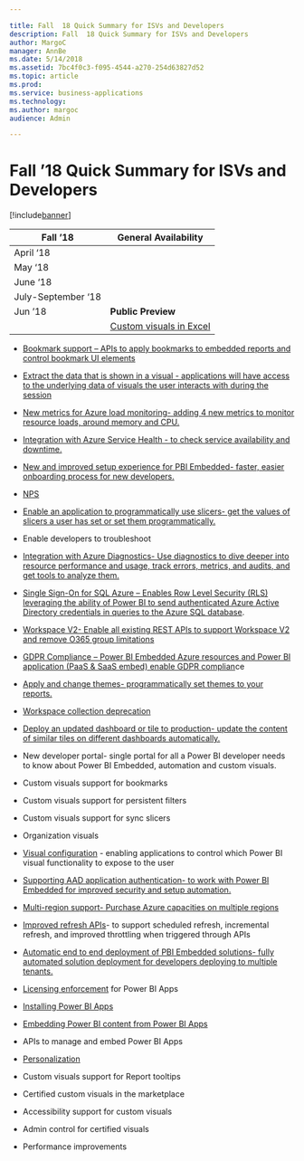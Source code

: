 ```yaml
---

title: Fall  18 Quick Summary for ISVs and Developers
description: Fall  18 Quick Summary for ISVs and Developers
author: MargoC
manager: AnnBe
ms.date: 5/14/2018
ms.assetid: 7bc4f0c3-f095-4544-a270-254d63827d52
ms.topic: article
ms.prod: 
ms.service: business-applications
ms.technology: 
ms.author: margoc
audience: Admin

---
```

#  Fall ’18 Quick Summary for ISVs and Developers


[!include[banner](../../../includes/banner.md)]

| Fall ’18           | **General Availability**                       |
|--------------------|------------------------------------------------|
| April ‘18          |                                                |
| May ‘18            |                                                |
| June ‘18           |                                                |
| July-September ‘18 |                                                |
| Jun ’18            | **Public Preview**                             |
|                    | [Custom visuals in Excel](detailed-features-power-bi-custom-visuals) |

-   [Bookmark support – APIs to apply bookmarks to embedded reports and control
    bookmark UI elements](detailed-features-power-bi-embedded)

-   [Extract the data that is shown in a visual - applications will have access
    to the underlying data of visuals the user interacts with during the
    session](detailed-features-power-bi-embedded)

-   [New metrics for Azure load monitoring- adding 4 new metrics to monitor
    resource loads, around memory and CPU.](detailed-features-power-bi-embedded)

-   [Integration with Azure Service Health - to check service availability and
    downtime.](detailed-features-power-bi-embedded)

-   [New and improved setup experience for PBI Embedded- faster, easier
    onboarding process for new developers.](detailed-features-power-bi-embedded)

-   [NPS](detailed-features-power-bi-embedded)

-   [Enable an application to programmatically use slicers- get the values of
    slicers a user has set or set them
    programmatically.](detailed-features-power-bi-embedded)

-   Enable developers to troubleshoot

-   [Integration with Azure Diagnostics- Use diagnostics to dive deeper into
    resource performance and usage, track errors, metrics, and audits, and get
    tools to analyze them.](detailed-features-power-bi-embedded)

-   [Single Sign-On for SQL Azure – Enables Row Level Security (RLS) leveraging
    the ability of Power BI to send authenticated Azure Active Directory
    credentials in queries to the Azure SQL database](_SSO_for_SQL_1).

-   [Workspace V2- Enable all existing REST APIs to support Workspace V2 and
    remove O365 group limitations](detailed-features-power-bi-embedded)

-   [GDPR Compliance – Power BI Embedded Azure resources and Power BI
    application (PaaS & SaaS embed) enable GDPR complian](detailed-features-power-bi-embedded)ce

-   [Apply and change themes- programmatically set themes to your
    reports.](detailed-features-power-bi-embedded)

-   [Workspace collection deprecation](detailed-features-power-bi-embedded)

-   [Deploy an updated dashboard or tile to production- update the content of
    similar tiles on different dashboards
    automatically.](detailed-features-power-bi-embedded)

-   New developer portal- single portal for all a Power BI developer needs to
    know about Power BI Embedded, automation and custom visuals.

-   Custom visuals support for bookmarks

-   Custom visuals support for persistent filters

-   Custom visuals support for sync slicers

-   Organization visuals

-   [Visual configuration](detailed-features-power-bi-embedded) - enabling applications to
    control which Power BI visual functionality to expose to the user

-   [Supporting AAD application authentication- to work with Power BI Embedded
    for improved security and setup
    automation.](detailed-features-power-bi-embedded)

-   [Multi-region support- Purchase Azure capacities on multiple
    regions](_Multi-region)

-   [Improved refresh APIs](detailed-features-power-bi-embedded)- to support scheduled
    refresh, incremental refresh, and improved throttling when triggered through
    APIs

-   [Automatic end to end deployment of PBI Embedded solutions- fully automated
    solution deployment for developers deploying to multiple
    tenants.](detailed-features-power-bi-embedded)

-   [Licensing enforcement](detailed-features-power-bi-apps) for Power BI Apps

-   [Installing Power BI Apps](detailed-features-power-bi-apps)

-   [Embedding Power BI content from Power BI Apps](detailed-features-power-bi-apps)

-   APIs to manage and embed Power BI Apps

-   [Personalization](detailed-features-power-bi-apps)

-   Custom visuals support for Report tooltips

-   Certified custom visuals in the marketplace

-   Accessibility support for custom visuals

-   Admin control for certified visuals

-   Performance improvements
